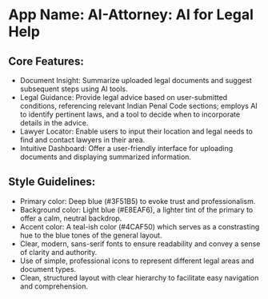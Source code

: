 # **App Name**: AI-Attorney: AI for Legal Help

## Core Features:

- Document Insight: Summarize uploaded legal documents and suggest subsequent steps using AI tools.
- Legal Guidance: Provide legal advice based on user-submitted conditions, referencing relevant Indian Penal Code sections; employs AI to identify pertinent laws, and a tool to decide when to incorporate details in the advice.
- Lawyer Locator: Enable users to input their location and legal needs to find and contact lawyers in their area.
- Intuitive Dashboard: Offer a user-friendly interface for uploading documents and displaying summarized information.

## Style Guidelines:

- Primary color: Deep blue (#3F51B5) to evoke trust and professionalism.
- Background color: Light blue (#E8EAF6), a lighter tint of the primary to offer a calm, neutral backdrop.
- Accent color: A teal-ish color (#4CAF50) which serves as a constrasting hue to the blue tones of the general layout.
- Clear, modern, sans-serif fonts to ensure readability and convey a sense of clarity and authority.
- Use of simple, professional icons to represent different legal areas and document types.
- Clean, structured layout with clear hierarchy to facilitate easy navigation and comprehension.